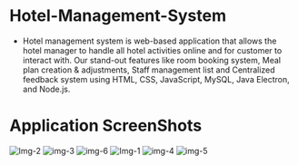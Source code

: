 # Hotel-Management-System
* Hotel management system is web-based application that allows the hotel manager to handle all hotel activities
online and for customer to interact with. Our stand-out features like room booking system, Meal plan creation &
adjustments, Staff management list and Centralized feedback system using HTML, CSS, JavaScript, MySQL, Java
Electron, and Node.js. 

# Application ScreenShots
![Img-2](https://user-images.githubusercontent.com/82975383/200994500-fabd5a7f-03fc-464f-abcf-52e1f8c948f9.PNG)
![img-3](https://user-images.githubusercontent.com/82975383/200994505-175d9978-c340-442b-ab74-7433d0c3b7a0.PNG)
![img-6](https://user-images.githubusercontent.com/82975383/200994518-0cb3f142-2344-4779-9ed3-f4e8084e4040.PNG)
![Img-1](https://user-images.githubusercontent.com/82975383/200994532-2d48cd7a-f8da-43a4-9403-d4114b4c5619.PNG)
![img-4](https://user-images.githubusercontent.com/82975383/200994537-c5b4527c-e891-4281-983b-967e5a1342b3.PNG)
![img-5](https://user-images.githubusercontent.com/82975383/200994544-7e5eb13e-392b-4366-9504-1d7d826106b5.PNG)
